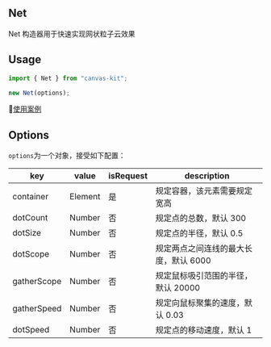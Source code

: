 ## Net

Net 构造器用于快速实现网状粒子云效果

## Usage

```js
import { Net } from "canvas-kit";

new Net(options);
```

[使用案例](./index.js)

## Options

`options`为一个对象，接受如下配置：

| key         | value   | isRequest | description                           |
| ----------- | ------- | --------- | ------------------------------------- |
| container   | Element | 是        | 规定容器，该元素需要规定宽高          |
| dotCount    | Number  | 否        | 规定点的总数，默认 300                |
| dotSize     | Number  | 否        | 规定点的半径，默认 0.5                |
| dotScope    | Number  | 否        | 规定两点之间连线的最大长度，默认 6000 |
| gatherScope | Number  | 否        | 规定鼠标吸引范围的半径，默认 20000    |
| gatherSpeed | Number  | 否        | 规定向鼠标聚集的速度，默认 0.03       |
| dotSpeed    | Number  | 否        | 规定点的移动速度，默认 1              |
